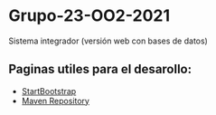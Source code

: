 # Grupo-23-OO2-2021
Sistema integrador (versión web con bases de datos)

## Paginas utiles para el desarollo:
- [StartBootstrap](https://startbootstrap.com/)
- [Maven Repository](https://mvnrepository.com/)
